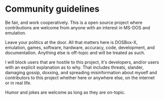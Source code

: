 # Community guidelines

Be fair, and work cooperatively. This is a open source project where contributions are welcome from anyone with an interest in MS-DOS and emulation.

Leave your politics at the door. All that matters here is DOSBox-X, emulation, games, software, hardware, accuracy, code, development, and documentation. Anything else is off-topic and will be treated as such.

I will block users that are hostile to this project, it's developers, and/or users with an explicit explanation as to why. That includes threats, slander, damaging gossip, doxxing, and spreading misinformation about myself and contributors to this project whether here or anywhere else, on the internet or in real life.

Humor and jokes are welcome as long as they are on-topic.
